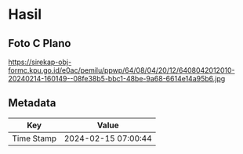 # Hasil

## Foto C Plano

https://sirekap-obj-formc.kpu.go.id/e0ac/pemilu/ppwp/64/08/04/20/12/6408042012010-20240214-160149--08fe38b5-bbc1-48be-9a68-6614e14a95b6.jpg


## Metadata

| Key        | Value               |
| ---------- | ------------------- |
| Time Stamp | 2024-02-15 07:00:44 |



